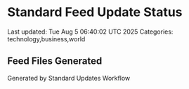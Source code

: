 # Standard Feed Update Status
Last updated: Tue Aug  5 06:40:02 UTC 2025
Categories: technology,business,world

## Feed Files Generated

Generated by Standard Updates Workflow
